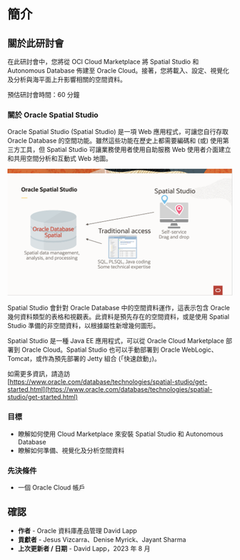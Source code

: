 # 簡介

## 關於此研討會

在此研討會中，您將從 OCI Cloud Marketplace 將 Spatial Studio 和 Autonomous Database 佈建至 Oracle Cloud。接著，您將載入、設定、視覺化及分析與海平面上升影響相關的空間資料。

預估研討會時間：60 分鐘

### 關於 Oracle Spatial Studio

Oracle Spatial Studio (Spatial Studio) 是一項 Web 應用程式，可讓您自行存取 Oracle Database 的空間功能。雖然這些功能在歷史上都需要編碼和 (或) 使用第三方工具，但 Spatial Studio 可讓業務使用者使用自助服務 Web 使用者介面建立和共用空間分析和互動式 Web 地圖。

![存取 Oracle Database 的 Oracle Spatial Studio](./images/spatial-studio.png "空間工作室")

Spatial Studio 會針對 Oracle Database 中的空間資料運作，這表示包含 Oracle 幾何資料類型的表格和視觀表。此資料是預先存在的空間資料，或是使用 Spatial Studio 準備的非空間資料，以根據屬性新增幾何圖形。

Spatial Studio 是一種 Java EE 應用程式，可以從 Oracle Cloud Marketplace 部署到 Oracle Cloud。Spatial Studio 也可以手動部署到 Oracle WebLogic、Tomcat，或作為預先部署的 Jetty 組合 (「快速啟動」)。

如需更多資訊，請造訪 [https://www.oracle.com/database/technologies/spatial-studio/get-started.html](https://www.oracle.com/database/technologies/spatial-studio/get-started.html)

### 目標

*   瞭解如何使用 Cloud Marketplace 來安裝 Spatial Studio 和 Autonomous Database
*   瞭解如何準備、視覺化及分析空間資料

### 先決條件

*   一個 Oracle Cloud 帳戶

## 確認

*   **作者** - Oracle 資料庫產品管理 David Lapp
*   **貢獻者** - Jesus Vizcarra、Denise Myrick、Jayant Sharma
*   **上次更新者 / 日期** - David Lapp，2023 年 8 月